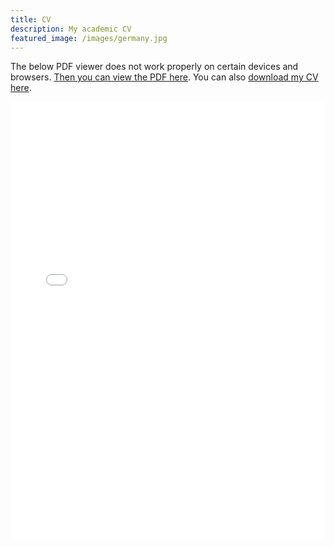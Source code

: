 ```yaml
---
title: CV
description: My academic CV
featured_image: /images/germany.jpg
---
```


The below PDF viewer does not work properly on certain devices and browsers. <a href="https://www.jesperbojeryd.se/misc/CV.pdf" target="_blank">Then you can view the PDF here</a>. You can also <a href="https://github.com/bojeryd91/bojeryd91.github.io/raw/main/misc/CV.pdf" download>download my CV here</a>. 
<p align="center">
    <iframe src="./misc/CV.pdf#toolbar=0&navpanes=0&scrollbar=0#zoom=40" width="100%" height="700px" frameborder="0" webkitallowfullscreen mozallowfullscreen allowfullscreen><p>This browser does not support PDFs. Please download the PDF to view it: <a href="../misc/CV.pdf">Download PDF</a>.</p>
</iframe>
</p>
